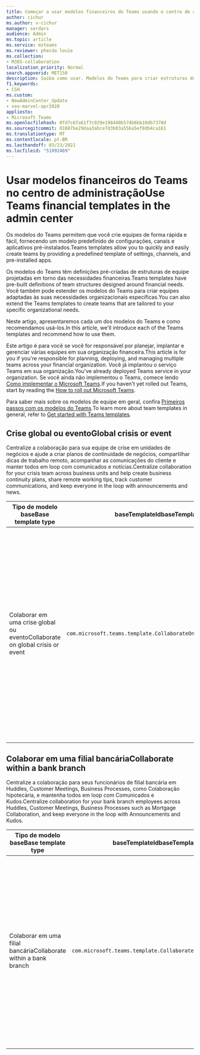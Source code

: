 ```yaml
---
title: Começar a usar modelos financeiros do Teams usando o centro de administração
author: cichur
ms.author: v-cichur
manager: serdars
audience: Admin
ms.topic: article
ms.service: msteams
ms.reviewer: phecda louie
ms.collection:
- M365-collaboration
localization_priority: Normal
search.appverid: MET150
description: Saiba como usar. Modelos do Teams para criar estruturas de equipe projetadas para necessidades financeiras fornecendo configurações, canais e aplicativos pré-instalados predefinidos usando o centro de administração.
f1.keywords:
- CSH
ms.custom:
- NewAdminCenter_Update
- seo-marvel-apr2020
appliesto:
- Microsoft Teams
ms.openlocfilehash: 0fd7c6fa61f7c929e198440b574b6bb10db7370d
ms.sourcegitcommit: 01087be29daa3abce7d3b03a55ba5ef8db4ca161
ms.translationtype: MT
ms.contentlocale: pt-BR
ms.lasthandoff: 03/23/2021
ms.locfileid: "51092469"
---
```

# <a name="use-teams-financial-templates-in-the-admin-center"></a><span data-ttu-id="0c23a-104">Usar modelos financeiros do Teams no centro de administração</span><span class="sxs-lookup"><span data-stu-id="0c23a-104">Use Teams financial templates in the admin center</span></span>

<span data-ttu-id="0c23a-105">Os modelos do Teams permitem que você crie equipes de forma rápida e fácil, fornecendo um modelo predefinido de configurações, canais e aplicativos pré-instalados.</span><span class="sxs-lookup"><span data-stu-id="0c23a-105">Teams templates allow you to quickly and easily create teams by providing a predefined template of settings, channels, and pre-installed apps.</span></span>

<span data-ttu-id="0c23a-106">Os modelos do Teams têm definições pré-criadas de estruturas de equipe projetadas em torno das necessidades financeiras.</span><span class="sxs-lookup"><span data-stu-id="0c23a-106">Teams templates have pre-built definitions of team structures designed around financial needs.</span></span> <span data-ttu-id="0c23a-107">Você também pode estender os modelos do Teams para criar equipes adaptadas às suas necessidades organizacionais específicas.</span><span class="sxs-lookup"><span data-stu-id="0c23a-107">You can also extend the Teams templates to create teams that are tailored to your specific organizational needs.</span></span>

<span data-ttu-id="0c23a-108">Neste artigo, apresentaremos cada um dos modelos do Teams e como recomendamos usá-los.</span><span class="sxs-lookup"><span data-stu-id="0c23a-108">In this article, we'll introduce each of the Teams templates and recommend how to use them.</span></span>

<span data-ttu-id="0c23a-109">Este artigo é para você se você for responsável por planejar, implantar e gerenciar várias equipes em sua organização financeira.</span><span class="sxs-lookup"><span data-stu-id="0c23a-109">This article is for you if you're responsible for planning, deploying, and managing multiple teams across your financial organization.</span></span> <span data-ttu-id="0c23a-110">Você já implantou o serviço Teams em sua organização.</span><span class="sxs-lookup"><span data-stu-id="0c23a-110">You've already deployed Teams service in your organization.</span></span> <span data-ttu-id="0c23a-111">Se você ainda não implementou o Teams, comece lendo [Como implementar o Microsoft Teams](./deploy-overview.md).</span><span class="sxs-lookup"><span data-stu-id="0c23a-111">If you haven't yet rolled out Teams, start by reading the [How to roll out Microsoft Teams](./deploy-overview.md).</span></span>

<span data-ttu-id="0c23a-112">Para saber mais sobre os modelos de equipe em geral, confira [Primeiros passos com os modelos do Teams](get-started-with-teams-templates-in-the-admin-console.md).</span><span class="sxs-lookup"><span data-stu-id="0c23a-112">To learn more about team templates in general, refer to [Get started with Teams templates](get-started-with-teams-templates-in-the-admin-console.md).</span></span>

## <a name="global-crisis-or-event"></a><span data-ttu-id="0c23a-113">Crise global ou evento</span><span class="sxs-lookup"><span data-stu-id="0c23a-113">Global crisis or event</span></span>

<span data-ttu-id="0c23a-114">Centralize a colaboração para sua equipe de crise em unidades de negócios e ajude a criar planos de continuidade de negócios, compartilhar dicas de trabalho remoto, acompanhar as comunicações do cliente e manter todos em loop com comunicados e notícias.</span><span class="sxs-lookup"><span data-stu-id="0c23a-114">Centralize collaboration for your crisis team across business units and help create business continuity plans, share remote working tips, track customer communications, and keep everyone in the loop with announcements and news.</span></span>

| <span data-ttu-id="0c23a-115">Tipo de modelo base</span><span class="sxs-lookup"><span data-stu-id="0c23a-115">Base template type</span></span>|<span data-ttu-id="0c23a-116">baseTemplateId</span><span class="sxs-lookup"><span data-stu-id="0c23a-116">baseTemplateId</span></span> | <span data-ttu-id="0c23a-117">Propriedades que vêm com este modelo base</span><span class="sxs-lookup"><span data-stu-id="0c23a-117">Properties that come with this base template</span></span> |
| ------------------|-- |----------------------------------------------------- |
| <span data-ttu-id="0c23a-118">Colaborar em uma crise global ou evento</span><span class="sxs-lookup"><span data-stu-id="0c23a-118">Collaborate on global crisis or event</span></span>|`com.microsoft.teams.template.CollaborateOnAGlobalCrisisOrEvent` |<span data-ttu-id="0c23a-119">Canais:</span><span class="sxs-lookup"><span data-stu-id="0c23a-119">Channels:</span></span> <ul><li><span data-ttu-id="0c23a-120">Geral</span><span class="sxs-lookup"><span data-stu-id="0c23a-120">General</span></span><li><span data-ttu-id="0c23a-121">Comunicados</span><span class="sxs-lookup"><span data-stu-id="0c23a-121">Announcements</span></span></li><li><span data-ttu-id="0c23a-122">Notícias do mundo</span><span class="sxs-lookup"><span data-stu-id="0c23a-122">World news</span></span></li><li><span data-ttu-id="0c23a-123">Continuidade de negócios</span><span class="sxs-lookup"><span data-stu-id="0c23a-123">Business continuity</span></span></li><li><span data-ttu-id="0c23a-124">Trabalho remoto</span><span class="sxs-lookup"><span data-stu-id="0c23a-124">Remote working</span></span></li><li><span data-ttu-id="0c23a-125">Comunicados internos</span><span class="sxs-lookup"><span data-stu-id="0c23a-125">Internal comms</span></span></li><li><span data-ttu-id="0c23a-126">Comunicados externos</span><span class="sxs-lookup"><span data-stu-id="0c23a-126">External comms</span></span></li><li><span data-ttu-id="0c23a-127">Solicitação de aprovações</span><span class="sxs-lookup"><span data-stu-id="0c23a-127">Approvals request</span></span></li><li><span data-ttu-id="0c23a-128">Reclamações de clientes</span><span class="sxs-lookup"><span data-stu-id="0c23a-128">Customer complaints</span></span></li><li><span data-ttu-id="0c23a-129">Kudos</span><span class="sxs-lookup"><span data-stu-id="0c23a-129">Kudos</span></span></li><li><span data-ttu-id="0c23a-130">Atualização executiva</span><span class="sxs-lookup"><span data-stu-id="0c23a-130">Executive update</span></span></li></ul><span data-ttu-id="0c23a-131">Aplicativos:</span><span class="sxs-lookup"><span data-stu-id="0c23a-131">Apps:</span></span> <ul><li><span data-ttu-id="0c23a-132">Elogio</span><span class="sxs-lookup"><span data-stu-id="0c23a-132">Praise</span></span></li><li><span data-ttu-id="0c23a-133">Wiki</span><span class="sxs-lookup"><span data-stu-id="0c23a-133">Wiki</span></span></li><li><span data-ttu-id="0c23a-134">Site</span><span class="sxs-lookup"><span data-stu-id="0c23a-134">Website</span></span></li><li><span data-ttu-id="0c23a-135">Planner</span><span class="sxs-lookup"><span data-stu-id="0c23a-135">Planner</span></span></li></ul>|
||||

## <a name="collaborate-within-a-bank-branch"></a><span data-ttu-id="0c23a-136">Colaborar em uma filial bancária</span><span class="sxs-lookup"><span data-stu-id="0c23a-136">Collaborate within a bank branch</span></span>

<span data-ttu-id="0c23a-137">Centralize a colaboração para seus funcionários de filial bancária em Huddles, Customer Meetings, Business Processes, como Colaboração hipotecária, e mantenha todos em loop com Comunicados e Kudos.</span><span class="sxs-lookup"><span data-stu-id="0c23a-137">Centralize collaboration for your bank branch employees across Huddles, Customer Meetings, Business Processes such as Mortgage Collaboration, and keep everyone in the loop with Announcements and Kudos.</span></span>

| <span data-ttu-id="0c23a-138">Tipo de modelo base</span><span class="sxs-lookup"><span data-stu-id="0c23a-138">Base template type</span></span> |<span data-ttu-id="0c23a-139">baseTemplateId</span><span class="sxs-lookup"><span data-stu-id="0c23a-139">baseTemplateId</span></span>| <span data-ttu-id="0c23a-140">Propriedades que vêm com este modelo base</span><span class="sxs-lookup"><span data-stu-id="0c23a-140">Properties that come with this base template</span></span> |
| ------------------ |--|----------------------------------------------------- |
|<span data-ttu-id="0c23a-141">Colaborar em uma filial bancária</span><span class="sxs-lookup"><span data-stu-id="0c23a-141">Collaborate within a bank branch</span></span>|`com.microsoft.teams.template.CollaborateWithinABankBranch` |<span data-ttu-id="0c23a-142">Canais:</span><span class="sxs-lookup"><span data-stu-id="0c23a-142">Channels:</span></span> <ul><li><span data-ttu-id="0c23a-143">Geral</span><span class="sxs-lookup"><span data-stu-id="0c23a-143">General</span></span><li><span data-ttu-id="0c23a-144">Comunicados</span><span class="sxs-lookup"><span data-stu-id="0c23a-144">Announcements</span></span></li><li><span data-ttu-id="0c23a-145">Insuidades</span><span class="sxs-lookup"><span data-stu-id="0c23a-145">Huddles</span></span></li><li><span data-ttu-id="0c23a-146">Reuniões do cliente</span><span class="sxs-lookup"><span data-stu-id="0c23a-146">Customer meetings</span></span></li><li><span data-ttu-id="0c23a-147">Solicitação de Aprovações</span><span class="sxs-lookup"><span data-stu-id="0c23a-147">Approvals Request</span></span></li><li><span data-ttu-id="0c23a-148">Coaching</span><span class="sxs-lookup"><span data-stu-id="0c23a-148">Coaching</span></span></li><li><span data-ttu-id="0c23a-149">Desenvolvimento de habilidades</span><span class="sxs-lookup"><span data-stu-id="0c23a-149">Skills development</span></span></li><li><span data-ttu-id="0c23a-150">Processamento de empréstimos</span><span class="sxs-lookup"><span data-stu-id="0c23a-150">Loan processing</span></span></li><li><span data-ttu-id="0c23a-151">Reclamações de clientes</span><span class="sxs-lookup"><span data-stu-id="0c23a-151">Customer complaints</span></span></li><li><span data-ttu-id="0c23a-152">Kudos</span><span class="sxs-lookup"><span data-stu-id="0c23a-152">Kudos</span></span></li><li><span data-ttu-id="0c23a-153">Material divertido</span><span class="sxs-lookup"><span data-stu-id="0c23a-153">Fun stuff</span></span></li><li><span data-ttu-id="0c23a-154">Conformidade</span><span class="sxs-lookup"><span data-stu-id="0c23a-154">Compliance</span></span></li></ul><span data-ttu-id="0c23a-155">Aplicativos:</span><span class="sxs-lookup"><span data-stu-id="0c23a-155">Apps:</span></span><ul><li><span data-ttu-id="0c23a-156">Elogio</span><span class="sxs-lookup"><span data-stu-id="0c23a-156">Praise</span></span></li></ul>|
||||